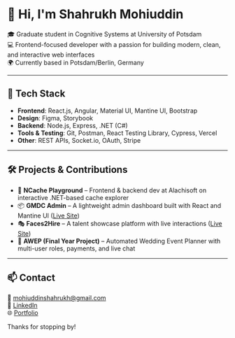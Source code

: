 # 👋 Hi, I'm Shahrukh Mohiuddin

🎓 Graduate student in Cognitive Systems at University of Potsdam  
💻 Frontend-focused developer with a passion for building modern, clean, and interactive web interfaces  
🌍 Currently based in Potsdam/Berlin, Germany  

---

## 🚀 Tech Stack

- **Frontend**: React.js, Angular, Material UI, Mantine UI, Bootstrap  
- **Design**: Figma, Storybook  
- **Backend**: Node.js, Express, .NET (C#)  
- **Tools & Testing**: Git, Postman, React Testing Library, Cypress, Vercel  
- **Other**: REST APIs, Socket.io, OAuth, Stripe  

---

## 🛠️ Projects & Contributions

- 🧠 **NCache Playground** – Frontend & backend dev at Alachisoft on interactive .NET-based cache explorer  
- 📦 **GMDC Admin** – A lightweight admin dashboard built with React and Mantine UI ([Live Site](https://gmdc-admin.vercel.app/))  
- 🎭 **Faces2Hire** – A talent showcase platform with live interactions ([Live Site](https://faces2hire.vercel.app/))  
- 💍 **AWEP (Final Year Project)** – Automated Wedding Event Planner with multi-user roles, payments, and live chat  

---

## 📫 Contact

📧 mohiuddinshahrukh@gmail.com  
🔗 [LinkedIn](https://www.linkedin.com/in/shahrukh-m-a95849a3/)  
🌐 [Portfolio](https://github.com/mohiuddinshahrukh)

Thanks for stopping by!
